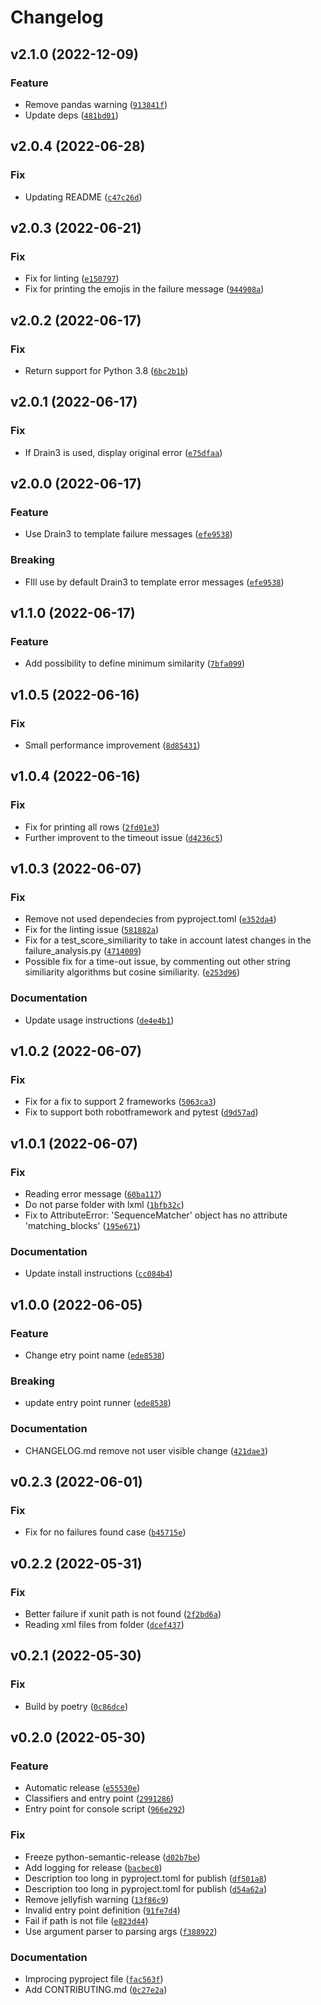 # Changelog

<!--next-version-placeholder-->

## v2.1.0 (2022-12-09)
### Feature
* Remove pandas warning ([`913841f`](https://github.com/F-Secure/failures-analysis/commit/913841febbca390374f170dd18d1b4cb565c94da))
* Update deps ([`481bd01`](https://github.com/F-Secure/failures-analysis/commit/481bd011948f37caeef838cb93dc92813d48745a))

## v2.0.4 (2022-06-28)
### Fix
* Updating README ([`c47c26d`](https://github.com/F-Secure/failures-analysis/commit/c47c26da284a15d2a9b177ed47bb68755064d0b7))

## v2.0.3 (2022-06-21)
### Fix
* Fix for linting ([`e150797`](https://github.com/F-Secure/failures-analysis/commit/e150797f6a8ef107e8805a8c862f47e46b306884))
* Fix for printing the emojis in the failure message ([`944908a`](https://github.com/F-Secure/failures-analysis/commit/944908a125a20a324a7deadd9205415e825db76b))

## v2.0.2 (2022-06-17)
### Fix
* Return support for Python 3.8 ([`6bc2b1b`](https://github.com/F-Secure/failures-analysis/commit/6bc2b1b0f356bfc7fbd3b3c7297f64c4ccbce105))

## v2.0.1 (2022-06-17)
### Fix
* If Drain3 is used, display original error ([`e75dfaa`](https://github.com/F-Secure/failures-analysis/commit/e75dfaac0ee98675b6aabf0708f111625dfc7e3f))

## v2.0.0 (2022-06-17)
### Feature
* Use Drain3 to template failure messages ([`efe9538`](https://github.com/F-Secure/failures-analysis/commit/efe9538f8131d918ab88230737d811907af045cc))

### Breaking
* FIll use by default Drain3 to template error messages  ([`efe9538`](https://github.com/F-Secure/failures-analysis/commit/efe9538f8131d918ab88230737d811907af045cc))

## v1.1.0 (2022-06-17)
### Feature
* Add possibility to define minimum similarity ([`7bfa099`](https://github.com/F-Secure/failures-analysis/commit/7bfa09933188f35c7fe084a328acfabbc05ff009))

## v1.0.5 (2022-06-16)
### Fix
* Small performance improvement ([`8d85431`](https://github.com/F-Secure/failures-analysis/commit/8d854313105cc1e10bc54429d4f6c1acaf4749be))

## v1.0.4 (2022-06-16)
### Fix
* Fix for printing all rows ([`2fd01e3`](https://github.com/F-Secure/failures-analysis/commit/2fd01e3b4c822947b4c2227fdac81d060ce0ca8a))
* Further improvent to the timeout issue ([`d4236c5`](https://github.com/F-Secure/failures-analysis/commit/d4236c5e2ac929511d4eaafeb29a15f6f570b2fd))

## v1.0.3 (2022-06-07)
### Fix
* Remove not used dependecies from pyproject.toml ([`e352da4`](https://github.com/F-Secure/failures-analysis/commit/e352da4b981d3391ce02da901c8665875b95ca06))
* Fix for the linting issue ([`581882a`](https://github.com/F-Secure/failures-analysis/commit/581882a1494235acca661c3910eee70fec4bd292))
* Fix for a test_score_similiarity to take in account latest changes in the failure_analysis.py ([`4714009`](https://github.com/F-Secure/failures-analysis/commit/4714009f17e73390ef6e2d693432ffb715f91e1f))
* Possible fix for a time-out issue, by commenting out other string similiarity algorithms but cosine similiarity. ([`e253d96`](https://github.com/F-Secure/failures-analysis/commit/e253d96e9e82ec9767a4f42dc397bf0edab0469e))

### Documentation
* Update usage instructions ([`de4e4b1`](https://github.com/F-Secure/failures-analysis/commit/de4e4b1e4b8fd197570d9e7888bea0952fff50e3))

## v1.0.2 (2022-06-07)
### Fix
* Fix for a fix to support 2 frameworks ([`5063ca3`](https://github.com/F-Secure/failures-analysis/commit/5063ca3cfd8f38b8dd420fb736ddcd68a5dbe00a))
* Fix to support both robotframework and pytest  ([`d9d57ad`](https://github.com/F-Secure/failures-analysis/commit/d9d57adafaf3663efd322ffdb73e95a774f4467e))

## v1.0.1 (2022-06-07)
### Fix
* Reading error message ([`60ba117`](https://github.com/F-Secure/failures-analysis/commit/60ba117feecde4f8a0dc0f79de17d29843d45609))
* Do not parse folder with lxml ([`1bfb32c`](https://github.com/F-Secure/failures-analysis/commit/1bfb32c4ba62cc011909bf5c24d6f0689882ea01))
* Fix to AttributeError: 'SequenceMatcher' object has no attribute 'matching_blocks'  ([`195e671`](https://github.com/F-Secure/failures-analysis/commit/195e671f0f418ac17b54d3927f98468da8007312))

### Documentation
* Update install instructions ([`cc084b4`](https://github.com/F-Secure/failures-analysis/commit/cc084b4531f02598304e5c3ddeea484ef950efc1))

## v1.0.0 (2022-06-05)
### Feature
* Change etry point name ([`ede8538`](https://github.com/F-Secure/failures-analysis/commit/ede853860eb9628e0f388ea56a7c39d40ff76cf5))

### Breaking
* update entry point runner  ([`ede8538`](https://github.com/F-Secure/failures-analysis/commit/ede853860eb9628e0f388ea56a7c39d40ff76cf5))

### Documentation
* CHANGELOG.md remove not user visible change ([`421dae3`](https://github.com/F-Secure/failures-analysis/commit/421dae301fa28507f006ffc5d6cb5508ebb81bb8))

## v0.2.3 (2022-06-01)
### Fix
* Fix for no failures found case ([`b45715e`](https://github.com/F-Secure/failures-analysis/commit/b45715ea0cbee5b90f3244cbf851482500939b3c))

## v0.2.2 (2022-05-31)
### Fix
* Better failure if xunit path is not found ([`2f2bd6a`](https://github.com/F-Secure/failures-analysis/commit/2f2bd6a761864723d4e4a688e10296f06a4ea83a))
* Reading xml files from folder ([`dcef437`](https://github.com/F-Secure/failures-analysis/commit/dcef43755dac43a11db3c4d8304f5fed2640a7d6))

## v0.2.1 (2022-05-30)
### Fix
* Build by poetry ([`0c86dce`](https://github.com/F-Secure/failures-analysis/commit/0c86dced450c4865469a657502e024637f7e079b))

## v0.2.0 (2022-05-30)
### Feature
* Automatic release ([`e55530e`](https://github.com/F-Secure/failures-analysis/commit/e55530e4877d4de2bc395d61fa6a788ecfa1cd2f))
* Classifiers and entry point ([`2991286`](https://github.com/F-Secure/failures-analysis/commit/2991286a41865b3306907dacce9f4622ceb882a6))
* Entry point for console script ([`966e292`](https://github.com/F-Secure/failures-analysis/commit/966e292c4521001cc37528a73977be902c16248d))

### Fix
* Freeze  python-semantic-release ([`d02b7be`](https://github.com/F-Secure/failures-analysis/commit/d02b7be30191d6cfbaea8c78b5a6bcb557fa14cd))
* Add logging for release ([`bacbec0`](https://github.com/F-Secure/failures-analysis/commit/bacbec09d8a2b8e7d32959c8ff453976f22449a5))
* Description too long in pyproject.toml for publish ([`df501a8`](https://github.com/F-Secure/failures-analysis/commit/df501a8a4b05914819d96003ab3e9638f00c0263))
* Description too long in pyproject.toml for publish ([`d54a62a`](https://github.com/F-Secure/failures-analysis/commit/d54a62ad356aed9293f3f56bf9a791878d028c9b))
* Remove jellyfish warning ([`13f86c9`](https://github.com/F-Secure/failures-analysis/commit/13f86c937645e268aac3096da06b0ec5e1769362))
* Invalid entry point definition ([`91fe7d4`](https://github.com/F-Secure/failures-analysis/commit/91fe7d4a914ad5b2aa9899437632928534fc3974))
* Fail if path is not file ([`e823d44`](https://github.com/F-Secure/failures-analysis/commit/e823d448180bdf46b056463031a605b0eff8f479))
* Use argument parser to parsing args ([`f388922`](https://github.com/F-Secure/failures-analysis/commit/f38892257c9f43e44429f15569e6aebb1a3d1adb))

### Documentation
* Improcing pyproject file ([`fac563f`](https://github.com/F-Secure/failures-analysis/commit/fac563f88d5ca0873b3e96082953106b81cc2742))
* Add CONTRIBUTING.md ([`0c27e2a`](https://github.com/F-Secure/failures-analysis/commit/0c27e2a01060a1ca67b6425982c42a994d532c84))
